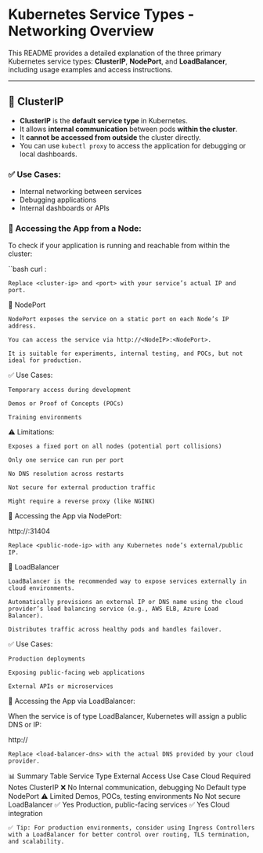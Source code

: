 # Kubernetes Service Types - Networking Overview

This README provides a detailed explanation of the three primary Kubernetes service types: **ClusterIP**, **NodePort**, and **LoadBalancer**, including usage examples and access instructions.

---

## 🔹 ClusterIP

- **ClusterIP** is the **default service type** in Kubernetes.
- It allows **internal communication** between pods **within the cluster**.
- It **cannot be accessed from outside** the cluster directly.
- You can use `kubectl proxy` to access the application for debugging or local dashboards.

### ✅ Use Cases:
- Internal networking between services
- Debugging applications
- Internal dashboards or APIs

### 📌 Accessing the App from a Node:
To check if your application is running and reachable from within the cluster:

``bash
curl <cluster-ip>:<port>

    Replace <cluster-ip> and <port> with your service’s actual IP and port.

🔹 NodePort

    NodePort exposes the service on a static port on each Node’s IP address.

    You can access the service via http://<NodeIP>:<NodePort>.

    It is suitable for experiments, internal testing, and POCs, but not ideal for production.

✅ Use Cases:

    Temporary access during development

    Demos or Proof of Concepts (POCs)

    Training environments

⚠️ Limitations:

    Exposes a fixed port on all nodes (potential port collisions)

    Only one service can run per port

    No DNS resolution across restarts

    Not secure for external production traffic

    Might require a reverse proxy (like NGINX)

📌 Accessing the App via NodePort:

http://<public-node-ip>:31404

    Replace <public-node-ip> with any Kubernetes node’s external/public IP.

🔹 LoadBalancer

    LoadBalancer is the recommended way to expose services externally in cloud environments.

    Automatically provisions an external IP or DNS name using the cloud provider’s load balancing service (e.g., AWS ELB, Azure Load Balancer).

    Distributes traffic across healthy pods and handles failover.

✅ Use Cases:

    Production deployments

    Exposing public-facing web applications

    External APIs or microservices

📌 Accessing the App via LoadBalancer:

When the service is of type LoadBalancer, Kubernetes will assign a public DNS or IP:

http://<load-balancer-dns>

    Replace <load-balancer-dns> with the actual DNS provided by your cloud provider.


📊 Summary Table
Service Type	External Access	Use Case	Cloud Required	Notes
ClusterIP	❌ No	Internal communication, debugging	No	Default type
NodePort	⚠️ Limited	Demos, POCs, testing environments	No	Not secure
LoadBalancer	✅ Yes	Production, public-facing services	✅ Yes	Cloud integration

    ✅ Tip: For production environments, consider using Ingress Controllers with a LoadBalancer for better control over routing, TLS termination, and scalability.


